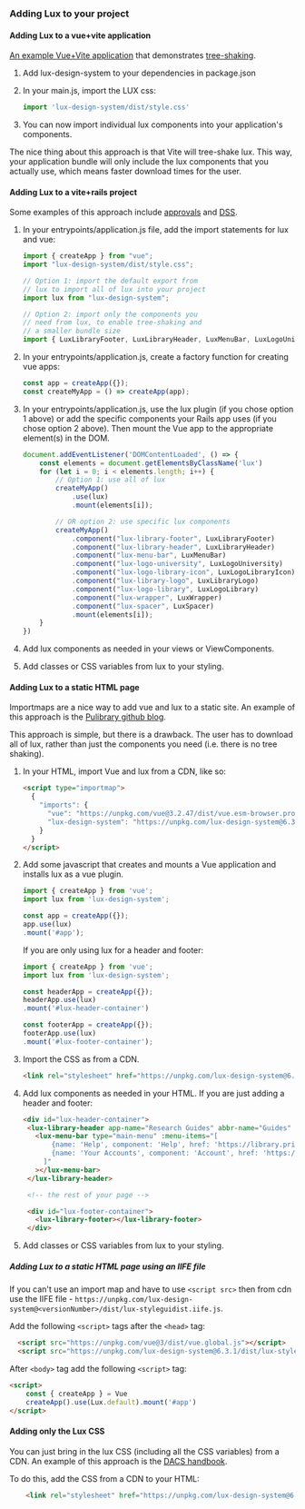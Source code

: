 ### Adding Lux to your project

#### Adding Lux to a vue+vite application

[An example Vue+Vite application](https://github.com/pulibrary/vue-app-with-lux)
that demonstrates [tree-shaking](https://developer.mozilla.org/en-US/docs/Glossary/Tree_shaking).

1. Add lux-design-system to your dependencies in package.json
1. In your main.js, import the LUX css:

    ```ts
    import 'lux-design-system/dist/style.css'
    ```

1. You can now import individual lux components into
your application's components.

The nice thing about this approach is that Vite will
tree-shake lux.  This way, your application bundle
will only include the lux components that you 
actually use, which means faster download times for the user.

#### Adding Lux to a vite+rails project

Some examples of this approach include [approvals](https://github.com/pulibrary/approvals) and
[DSS](https://github.com/pulibrary/DSS).

1. In your entrypoints/application.js file, add the import statements for lux and vue:

   ```ts
   import { createApp } from "vue";
   import "lux-design-system/dist/style.css";

   // Option 1: import the default export from
   // lux to import all of lux into your project
   import lux from "lux-design-system";

   // Option 2: import only the components you
   // need from lux, to enable tree-shaking and
   // a smaller bundle size
   import { LuxLibraryFooter, LuxLibraryHeader, LuxMenuBar, LuxLogoUniversity, LuxLogoLibraryIcon, LuxLibraryLogo, LuxLogoLibrary, LuxWrapper, LuxSpacer } from "lux-design-system";
   ```

1. In your entrypoints/application.js, create a factory function
for creating vue apps:

    ```ts
    const app = createApp({});
    const createMyApp = () => createApp(app);
    ```

1. In your entrypoints/application.js, use the lux plugin (if you chose option 1 above) or add the specific components your
Rails app uses (if you chose option 2 above).  Then mount the
Vue app to the appropriate element(s) in the DOM.

    ```ts
    document.addEventListener('DOMContentLoaded', () => {
        const elements = document.getElementsByClassName('lux')
        for (let i = 0; i < elements.length; i++) {
            // Option 1: use all of lux
            createMyApp()
                .use(lux)
                .mount(elements[i]);

            // OR option 2: use specific lux components
            createMyApp()
                .component("lux-library-footer", LuxLibraryFooter)
                .component("lux-library-header", LuxLibraryHeader)
                .component("lux-menu-bar", LuxMenuBar)
                .component("lux-logo-university", LuxLogoUniversity)
                .component("lux-logo-library-icon", LuxLogoLibraryIcon)
                .component("lux-library-logo", LuxLibraryLogo)
                .component("lux-logo-library", LuxLogoLibrary)
                .component("lux-wrapper", LuxWrapper)
                .component("lux-spacer", LuxSpacer)
                .mount(elements[i]);
        }
    })
    ```

1. Add lux components as needed in your views or ViewComponents.
1. Add classes or CSS variables from lux to your styling.


#### Adding Lux to a static HTML page

Importmaps are a nice way to add vue and
lux to a static site.  An example of this
approach is the [Pulibrary github blog](https://github.com/pulibrary/pulibrary.github.io).

This approach is simple, but there is a drawback.
The user has to download all of lux, rather than
just the components you need (i.e. there is no
tree shaking).

1. In your HTML, import Vue and lux from a
CDN, like so:

    ```html
    <script type="importmap">
      {
        "imports": {
          "vue": "https://unpkg.com/vue@3.2.47/dist/vue.esm-browser.prod.js",
          "lux-design-system": "https://unpkg.com/lux-design-system@6.3.1/dist/lux-styleguidist.mjs"
        }
      }
    </script>
    ```

1. Add some javascript that creates and mounts a
Vue application and installs lux as a vue plugin.

    ```ts
    import { createApp } from 'vue';
    import lux from 'lux-design-system';

    const app = createApp({});
    app.use(lux)
    .mount('#app');
    ```

    If you are only using lux for a header and footer:

    ```ts
    import { createApp } from 'vue';
    import lux from 'lux-design-system';

    const headerApp = createApp({});
    headerApp.use(lux)
    .mount('#lux-header-container')

    const footerApp = createApp({});
    footerApp.use(lux)
    .mount('#lux-footer-container');
    ```

1. Import the CSS as from a CDN.

    ```html
    <link rel="stylesheet" href="https://unpkg.com/lux-design-system@6.3.1/dist/style.css">
    ```

1. Add lux components as needed in your HTML.  If you are just adding a
   header and footer:

   ```html
   <div id="lux-header-container">
    <lux-library-header app-name="Research Guides" abbr-name="Guides" app-url="https://libguides.princeton.edu/" theme="dark">
      <lux-menu-bar type="main-menu" :menu-items="[
          {name: 'Help', component: 'Help', href: 'https://library.princeton.edu/ask-us'},
          {name: 'Your Accounts', component: 'Account', href: 'https://library.princeton.edu/accounts'}
        ]"
      ></lux-menu-bar>
    </lux-library-header>

    <!-- the rest of your page -->

    <div id="lux-footer-container">
      <lux-library-footer></lux-library-footer>
    </div>
   ```

1. Add classes or CSS variables from lux to your styling.

##### Adding Lux to a static HTML page using an IIFE file
If you can't use an import map and have to use `<script src>` then from cdn use the IIFE file - `https://unpkg.com/lux-design-system@<versionNumber>/dist/lux-styleguidist.iife.js`.

Add the following `<script>` tags after the `<head>` tag:
```html
  <script src="https://unpkg.com/vue@3/dist/vue.global.js"></script>
  <script src="https://unpkg.com/lux-design-system@6.3.1/dist/lux-styleguidist.iife.js"></script>
```
After `<body>` tag add the following `<script>` tag:
```html
<script>
    const { createApp } = Vue
    createApp().use(Lux.default).mount('#app')
</script>
```

#### Adding only the Lux CSS

You can just bring in the lux CSS (including all the CSS variables) from a CDN.
An example of this approach is the [DACS handbook](https://github.com/pulibrary/dacs_handbook).

To do this, add the CSS from a CDN to your HTML:

```html
    <link rel="stylesheet" href="https://unpkg.com/lux-design-system@6.3.1/dist/style.css">
```
